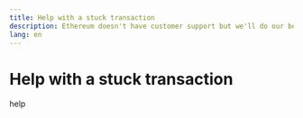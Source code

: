 ```yaml
---
title: Help with a stuck transaction
description: Ethereum doesn't have customer support but we'll do our best to point you in the right direction for common problems and confusion areas.
lang: en
---
```


# Help with a stuck transaction

help
